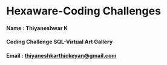 # Hexaware-Coding Challenges

#### Name : Thiyaneshwar K
#### Coding Challenge SQL-Virtual Art Gallery
#### Email : thiyaneshkarthickeyan@gmail.com
